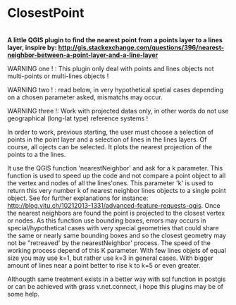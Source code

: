 # ClosestPoint
<b><br> A little QGIS plugin to find the nearest point from a points layer to a lines layer, inspire by:
http://gis.stackexchange.com/questions/396/nearest-neighbor-between-a-point-layer-and-a-line-layer  </b>

WARNING one ! : This plugin only deal with points and lines objects not multi-points or multi-lines objects !

WARNING two ! : read below, in very hypothetical spetial cases depending on a chosen parameter asked, mismatchs may occur.

WARNING three !: Work with projected datas only, in other words do not use geographical (long-lat type) reference systems !

In order to work, previous starting, the user must choose a selection of points in the point layer and a selection of lines in the lines layers.
Of course, all ojects can be selected. 
It plots the nearest projection of the points to a the lines.

It use the QGIS function 'nearestNeighbor' and ask for a k parameter. 
This function is used to speed up the code and not compare a point object to all the vertex and nodes of all the lines'ones.
This parameter 'k' is used to return this very number k of nearest neighbor lines objects to a single point object. 
See for further explanations for instance: http://blog.vitu.ch/10212013-1331/advanced-feature-requests-qgis. 
Once the nearest neighbors are found the point is projected to the closest vertex or nodes.
As this function use bounding boxes, errors may occurs in special/hypothetical cases with very special geometries that could share the same or nearly same bounding boxes and so the closest geometry may not be "retreaved' by the nearestNeighbor' process.
The speed of the working process depend of this K parameter.
With few lines objets of equal size you may use k=1, but rather use k=3 in general cases. 
With bigger amount of lines near a point better to rise k to k=5 or even greater.

Althougth same treatment exists in a better way with sql function in postgis or can be achieved with grass v.net.connect, i hope this plugins may be of some help. 
